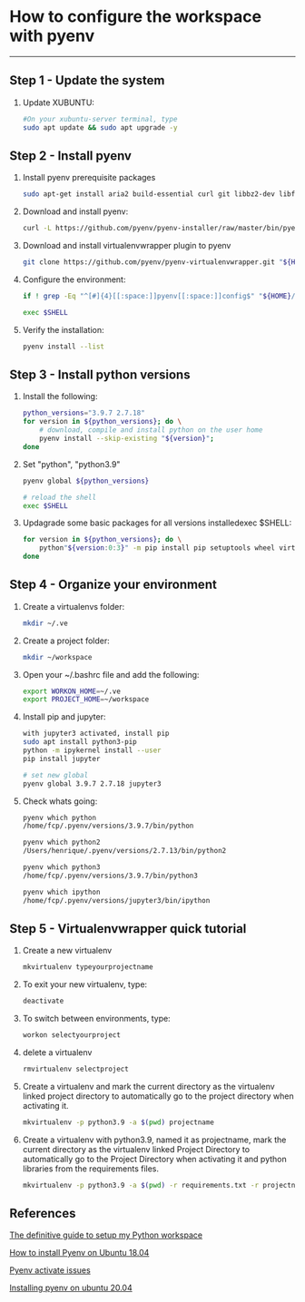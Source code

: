 #  How to configure the  workspace with pyenv

-----------------------------------------------------
##  Step 1 -  Update the system

1. Update XUBUNTU: 

    ```sh
    #On your xubuntu-server terminal, type
    sudo apt update && sudo apt upgrade -y

    ```

## Step 2 - Install pyenv

1. Install pyenv prerequisite packages

    ```sh
    sudo apt-get install aria2 build-essential curl git libbz2-dev libffi-dev liblzma-dev libncurses5-dev libncursesw5-dev libreadline-dev libsqlite3-dev libssl-dev llvm make tk-dev wget xz-utils zlib1g-dev --yes;

    ```

2.  Download and install pyenv:

    ```sh
    curl -L https://github.com/pyenv/pyenv-installer/raw/master/bin/pyenv-installer | bash

    ```

3. Download and install virtualenvwrapper plugin to pyenv

    ```sh
    git clone https://github.com/pyenv/pyenv-virtualenvwrapper.git "${HOME}/.pyenv/plugins/pyenv-virtualenvwrapper"

    ```



3. Configure the environment:

    ```sh
    if ! grep -Eq "^[#]{4}[[:space:]]pyenv[[:space:]]config$" "${HOME}/.bashrc" ; then echo -e "\n\nsetup pyenv configuration:\nThe following content was inserted at the end of the ${HOME}/.bashrc file\n"; echo -e '\n#### pyenv config\nif [ -f "$HOME/.pyenv/bin/pyenv" ] && ! type -P pyenv &>/dev/null ; then\n  export PYTHON_CONFIGURE_OPTS="--enable-shared"\n  export CFLAGS="-O2"\n  export PYTHON_BUILD_ARIA2_OPTS="-x 10 -k 1M"\n  export PYENV_ROOT="${HOME}/.pyenv"\n  export PATH="${PYENV_ROOT}/bin:${PATH}"\n  eval "$(pyenv init --path)"\n  eval "$(pyenv init -)"\n  eval "$(pyenv virtualenv-init -)"\n  if [[ ! "$(pyenv which python)" == "/usr/bin/python" ]] ; then \n    pyenv virtualenvwrapper_lazy;\n  fi\nfi\n#### pyenv config end' | tee --append "${HOME}/.bashrc"; source "${HOME}/.bashrc"; else  echo -e "\n\npyenv configuration already installed in ${HOME}/.bashrc"; fi

    exec $SHELL
    ```
4. Verify the installation:

    ```sh
    pyenv install --list
    ```

## Step 3 - Install python versions

1. Install the following:

    ```sh
    python_versions="3.9.7 2.7.18"
    for version in ${python_versions}; do \
        # download, compile and install python on the user home
        pyenv install --skip-existing "${version}";
    done
    ```

2. Set "python", "python3.9"

    ```sh
    pyenv global ${python_versions}
    
    # reload the shell
    exec $SHELL
    ```

3. Updagrade some basic packages for all versions installedexec $SHELL:

    ```sh
    for version in ${python_versions}; do \
        python"${version:0:3}" -m pip install pip setuptools wheel virtualenv virtualenvwrapper -U; \
    done     
    ```    


## Step 4 - Organize your environment

1. Create a virtualenvs folder:
    
    ```sh
    mkdir ~/.ve
    ```
2. Create a project folder:

    ```sh
    mkdir ~/workspace
    ```

3. Open your ~/.bashrc file and add the following:
    
    ```sh
    export WORKON_HOME=~/.ve
    export PROJECT_HOME=~/workspace

    ```
4. Install pip and jupyter:
    
    ```sh
    with jupyter3 activated, install pip
    sudo apt install python3-pip
    python -m ipykernel install --user
    pip install jupyter
    
    # set new global
    pyenv global 3.9.7 2.7.18 jupyter3
    ```

5. Check whats going:

    ```sh
    pyenv which python
    /home/fcp/.pyenv/versions/3.9.7/bin/python

    pyenv which python2
    /Users/henrique/.pyenv/versions/2.7.13/bin/python2

    pyenv which python3
    /home/fcp/.pyenv/versions/3.9.7/bin/python3

    pyenv which ipython
    /home/fcp/.pyenv/versions/jupyter3/bin/ipython
    ```

## Step 5 - Virtualenvwrapper quick tutorial

1. Create a new virtualenv

    ```sh
    mkvirtualenv typeyourprojectname
    ```

2. To exit your new virtualenv, type:

    ```sh
    deactivate
    ```

3. To switch between environments, type:

    ```sh
    workon selectyourproject
    ```

4. delete a virtualenv

    ```sh
    rmvirtualenv selectproject
    ```

5. Create a virtualenv and mark the current directory as the virtualenv linked project directory to automatically go to the project directory when activating it.

    ```sh
    mkvirtualenv -p python3.9 -a $(pwd) projectname
    ```

6. Create a virtualenv with python3.9, named it as projectname, mark the current directory as the virtualenv linked Project Directory to automatically go to the Project Directory when activating it and python libraries from the requirements files.

    ```sh
    mkvirtualenv -p python3.9 -a $(pwd) -r requirements.txt -r projectname

    ```
    



## References
[The definitive guide to setup my Python workspace](https://medium.com/@henriquebastos/the-definitive-guide-to-setup-my-python-workspace-628d68552e14)

[How to install Pyenv on Ubuntu 18.04](https://www.liquidweb.com/kb/how-to-install-pyenv-on-ubuntu-18-04/)

[Pyenv activate issues](https://github.com/pyenv/pyenv-virtualenv/issues/135)

[Installing pyenv on ubuntu 20.04](https://gist.github.com/luzfcb/1a7f64adf5d12c2d357d0b4319fe9dcd#virtualenvwrapper-quick-tutorial)
